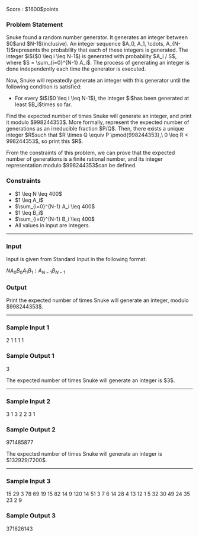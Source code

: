 
<div>

<span>

<span>

<p>
Score : $1600$points
</p>

<div>

<section>

### **Problem Statement**

<p>
Snuke found a random number generator.
It generates an integer between $0$and $N-1$(inclusive).
An integer sequence $A_0, A_1, \cdots, A_{N-1}$represents the probability that each of these integers is generated. The integer $i$($0 \leq i \leq N-1$) is generated with probability $A_i / S$, where $S = \sum_{i=0}^{N-1} A_i$. The process of generating an integer is done independently each time the generator is executed.
</p>

<p>
Now, Snuke will repeatedly generate an integer with this generator until the following condition is satisfied:
</p>

<ul>

<li>
For every $i$($0 \leq i \leq N-1$), the integer $i$has been generated at least $B_i$times so far.
</li>

</ul>

<p>
Find the expected number of times Snuke will generate an integer, and print it modulo $998244353$.
More formally, represent the expected number of generations as an irreducible fraction $P/Q$. Then, there exists a unique integer $R$such that $R \times Q \equiv P \pmod{998244353},\ 0 \leq R < 998244353$, so print this $R$.
</p>

<p>
From the constraints of this problem, we can prove that the expected number of generations is a finite rational number, and its integer representation modulo $998244353$can be defined.
</p>

</section>

</div>

<div>

<section>

### **Constraints**

<ul>

<li>
$1 \leq N \leq 400$
</li>

<li>
$1 \leq A_i$
</li>

<li>
$\sum_{i=0}^{N-1} A_i \leq 400$
</li>

<li>
$1 \leq B_i$
</li>

<li>
$\sum_{i=0}^{N-1} B_i \leq 400$
</li>

<li>
All values in input are integers.
</li>

</ul>

</section>

</div>

---

<div>

<div>

<section>

### **Input**

<p>
Input is given from Standard Input in the following format:
</p>

<div>

$N$$A_0$$B_0$$A_1$$B_1$$\vdots$$A_{N-1}$$B_{N-1}$
</div>

</section>

</div>

<div>

<section>

### **Output**

<p>
Print the expected number of times Snuke will generate an integer, modulo $998244353$.
</p>

</section>

</div>

</div>

---

<div>

<section>

### **Sample Input 1**

<div>

2
1 1
1 1

</div>

</section>

</div>

<div>

<section>

### **Sample Output 1**

<div>

3

</div>

<p>
The expected number of times Snuke will generate an integer is $3$.
</p>

</section>

</div>

---

<div>

<section>

### **Sample Input 2**

<div>

3
1 3
2 2
3 1

</div>

</section>

</div>

<div>

<section>

### **Sample Output 2**

<div>

971485877

</div>

<p>
The expected number of times Snuke will generate an integer is $132929/7200$.
</p>

</section>

</div>

---

<div>

<section>

### **Sample Input 3**

<div>

15
29 3
78 69
19 15
82 14
9 120
14 51
3 7
6 14
28 4
13 12
1 5
32 30
49 24
35 23
2 9

</div>

</section>

</div>

<div>

<section>

### **Sample Output 3**

<div>

371626143

</div>

</section>

</div>

</span>

</span>

</div>
